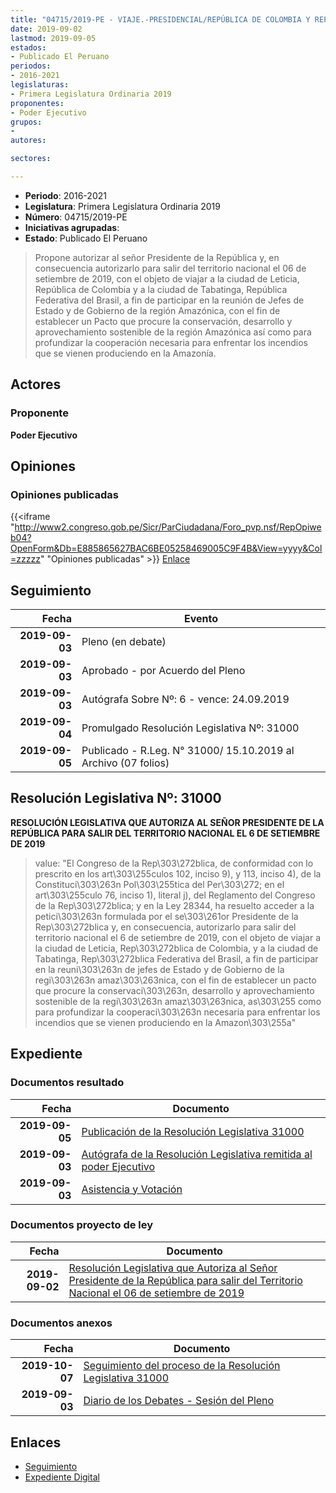 ```yaml
---
title: "04715/2019-PE - VIAJE.-PRESIDENCIAL/REPÚBLICA DE COLOMBIA Y REPÚBLICA FEDERATIVA DEL BRASIL"
date: 2019-09-02
lastmod: 2019-09-05
estados:
- Publicado El Peruano
periodos:
- 2016-2021
legislaturas:
- Primera Legislatura Ordinaria 2019
proponentes:
- Poder Ejecutivo
grupos:
- 
autores:

sectores:

---
```

- **Periodo**: 2016-2021
- **Legislatura**: Primera Legislatura Ordinaria 2019
- **Número**: 04715/2019-PE
- **Iniciativas agrupadas**: 
- **Estado**: Publicado El Peruano

> Propone autorizar al señor Presidente de la República y, en consecuencia autorizarlo para salir del territorio nacional el 06 de setiembre de 2019, con el objeto de viajar a la ciudad de Leticia, República de Colombia y a la ciudad de Tabatinga, República Federativa del Brasil, a fin de participar en la reunión de Jefes de Estado y de Gobierno de la región Amazónica, con el fin de establecer un Pacto que procure la conservación, desarrollo y aprovechamiento sostenible de la región Amazónica así como para profundizar la cooperación necesaria para enfrentar los incendios que se vienen produciendo en la Amazonía.


## Actores

### Proponente

**Poder Ejecutivo**

## Opiniones

### Opiniones publicadas

{{<iframe "http://www2.congreso.gob.pe/Sicr/ParCiudadana/Foro_pvp.nsf/RepOpiweb04?OpenForm&Db=E885865627BAC6BE05258469005C9F4B&View=yyyy&Col=zzzzz" "Opiniones publicadas" >}}
[Enlace](http://www2.congreso.gob.pe/Sicr/ParCiudadana/Foro_pvp.nsf/RepOpiweb04?OpenForm&Db=E885865627BAC6BE05258469005C9F4B&View=yyyy&Col=zzzzz)


## Seguimiento

| Fecha | Evento |
|------:|--------|
| **2019-09-03** | Pleno (en debate) |
| **2019-09-03** | Aprobado - por Acuerdo del Pleno |
| **2019-09-03** | Autógrafa Sobre Nº: 6 - vence: 24.09.2019 |
| **2019-09-04** | Promulgado Resolución Legislativa Nº: 31000 |
| **2019-09-05** | Publicado - R.Leg. N° 31000/ 15.10.2019 al Archivo (07 folios) |

## Resolución Legislativa Nº: 31000

**RESOLUCIÓN LEGISLATIVA QUE AUTORIZA AL SEÑOR PRESIDENTE DE LA REPÚBLICA PARA SALIR DEL TERRITORIO NACIONAL EL 6 DE SETIEMBRE DE 2019**

> value: "El Congreso de la Rep\303\272blica, de conformidad con lo prescrito en los art\303\255culos 102, inciso 9), y 113, inciso 4), de la Constituci\303\263n Pol\303\255tica del Per\303\272; en el art\303\255culo 76, inciso 1), literal j), del Reglamento del Congreso de la Rep\303\272blica; y en la Ley 28344, ha resuelto acceder a la petici\303\263n formulada por el se\303\261or Presidente de la Rep\303\272blica y, en consecuencia, autorizarlo para salir del territorio nacional el 6 de setiembre de 2019, con el objeto de viajar a la ciudad de Leticia, Rep\303\272blica de Colombia, y a la ciudad de Tabatinga, Rep\303\272blica Federativa del Brasil, a fin de participar en la reuni\303\263n de jefes de Estado y de Gobierno de la regi\303\263n amaz\303\263nica, con el fin de establecer un pacto que procure la conservaci\303\263n, desarrollo y aprovechamiento sostenible de la regi\303\263n amaz\303\263nica, as\303\255 como para profundizar la cooperaci\303\263n necesaria para enfrentar los incendios que se vienen produciendo en la Amazon\303\255a"


## Expediente

### Documentos resultado

| Fecha | Documento |
|------:|-----------|
| **2019-09-05** | [Publicación de la Resolución Legislativa 31000](http://www.leyes.congreso.gob.pe/Documentos/2016_2021/ADLP/Normas_Legales/31000-RLG.pdf) |
| **2019-09-03** | [Autógrafa de la Resolución Legislativa remitida al poder Ejecutivo](http://www.leyes.congreso.gob.pe/Documentos/2016_2021/ADLP/Texto_Aprobado/AU0471520190903.pdf) |
| **2019-09-03** | [Asistencia y Votación](http://www.leyes.congreso.gob.pe/Documentos/2016_2021/Asistencia_y_Votacion/Proyectos_de_Ley/AV0471520190903.pdf) |

### Documentos proyecto de ley

| Fecha | Documento |
|------:|-----------|
| **2019-09-02** | [Resolución Legislativa que Autoriza al Señor Presidente de la República para salir del Territorio Nacional el 06 de setiembre de 2019](http://www.leyes.congreso.gob.pe/Documentos/2016_2021/Proyectos_de_Ley_y_de_Resoluciones_Legislativas/PL0471520190902.pdf) |

### Documentos anexos

| Fecha | Documento |
|------:|-----------|
| **2019-10-07** | [Seguimiento del proceso de la Resolución Legislativa 31000](http://www.leyes.congreso.gob.pe/Documentos/2016_2021/Seguimiento_de_Proyectos_de_Ley/04715PL20191007.pdf) |
| **2019-09-03** | [Diario de los Debates - Sesión del Pleno](http://www2.congreso.gob.pe/Sicr/DiarioDebates/Publicad.nsf/SesionesPleno/05256D6E0073DFE90525846B006047BD/$FILE/PLO-2019-7.pdf) |

## Enlaces

- [Seguimiento](http://www2.congreso.gob.pe/Sicr/TraDocEstProc/CLProLey2016.nsf/f7fff46988ca05b1052578e100829cc7/666e8d6ed7b2733805258469005ba7af?OpenDocument)
- [Expediente Digital](http://www2.congreso.gob.pe/Sicr/TraDocEstProc/Expvirt_2011.nsf/visbusqptramdoc1621/04715?opendocument)

